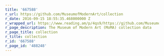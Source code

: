 ```yaml
---
title: '667588'
r_url: https://github.com/MuseumofModernArt/collection
r_date: 2016-09-15 18:55:35.468000000 Z
r_wrapped_url: https://www.reading.am/p/4qs9/https://github.com/MuseumofModernArt/collection
r_page_description: The Museum of Modern Art (MoMA) collection data
r_page_title: collection
r_title: collection
r_id: '667588'
r_page_id: '488248'
---
```


